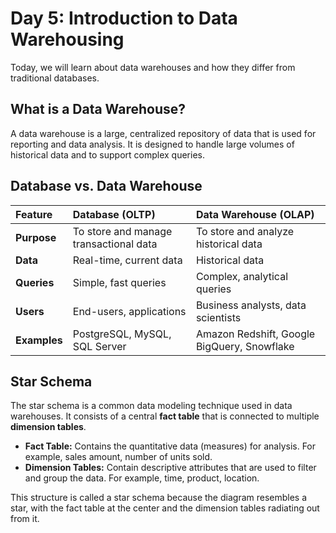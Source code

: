 # Day 5: Introduction to Data Warehousing

Today, we will learn about data warehouses and how they differ from traditional databases.

## What is a Data Warehouse?

A data warehouse is a large, centralized repository of data that is used for reporting and data analysis. It is designed to handle large volumes of historical data and to support complex queries.

## Database vs. Data Warehouse

| Feature | Database (OLTP) | Data Warehouse (OLAP) |
| :--- | :--- | :--- |
| **Purpose** | To store and manage transactional data | To store and analyze historical data |
| **Data** | Real-time, current data | Historical data |
| **Queries** | Simple, fast queries | Complex, analytical queries |
| **Users** | End-users, applications | Business analysts, data scientists |
| **Examples** | PostgreSQL, MySQL, SQL Server | Amazon Redshift, Google BigQuery, Snowflake |

## Star Schema

The star schema is a common data modeling technique used in data warehouses. It consists of a central **fact table** that is connected to multiple **dimension tables**.

*   **Fact Table:** Contains the quantitative data (measures) for analysis. For example, sales amount, number of units sold.
*   **Dimension Tables:** Contain descriptive attributes that are used to filter and group the data. For example, time, product, location.

This structure is called a star schema because the diagram resembles a star, with the fact table at the center and the dimension tables radiating out from it.
